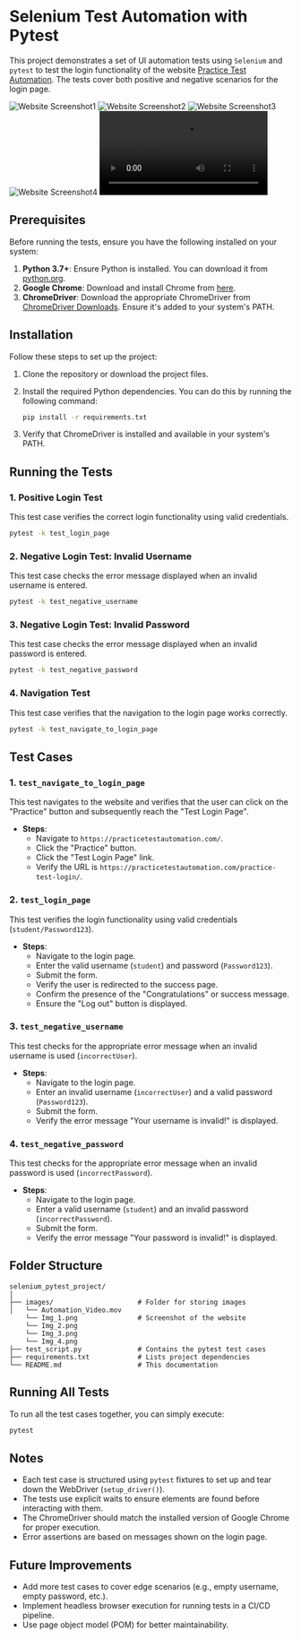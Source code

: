 # Selenium Test Automation with Pytest

This project demonstrates a set of UI automation tests using `Selenium` and `pytest` to test the login functionality of the website [Practice Test Automation](https://practicetestautomation.com/). The tests cover both positive and negative scenarios for the login page.

![Website Screenshot1](ref/Img_1.png)
![Website Screenshot2](ref/Img_2.png)
![Website Screenshot3](ref/Img_3.png)
![Website Screenshot4](ref/Img_4.png)
![Website clip](ref/Automation_video.mp4)


## Prerequisites

Before running the tests, ensure you have the following installed on your system:

1. **Python 3.7+**: Ensure Python is installed. You can download it from [python.org](https://www.python.org/downloads/).
2. **Google Chrome**: Download and install Chrome from [here](https://www.google.com/chrome/).
3. **ChromeDriver**: Download the appropriate ChromeDriver from [ChromeDriver Downloads](https://sites.google.com/chromium.org/driver/). Ensure it's added to your system's PATH.

## Installation

Follow these steps to set up the project:

1. Clone the repository or download the project files.

2. Install the required Python dependencies. You can do this by running the following command:

    ```bash
    pip install -r requirements.txt
    ```

3. Verify that ChromeDriver is installed and available in your system's PATH.

## Running the Tests

### 1. Positive Login Test

This test case verifies the correct login functionality using valid credentials.

```bash
pytest -k test_login_page
```

### 2. Negative Login Test: Invalid Username

This test case checks the error message displayed when an invalid username is entered.

```bash
pytest -k test_negative_username
```

### 3. Negative Login Test: Invalid Password

This test case checks the error message displayed when an invalid password is entered.

```bash
pytest -k test_negative_password
```

### 4. Navigation Test

This test case verifies that the navigation to the login page works correctly.

```bash
pytest -k test_navigate_to_login_page
```

## Test Cases

### 1. `test_navigate_to_login_page`

This test navigates to the website and verifies that the user can click on the "Practice" button and subsequently reach the "Test Login Page".

- **Steps**:
  - Navigate to `https://practicetestautomation.com/`.
  - Click the "Practice" button.
  - Click the "Test Login Page" link.
  - Verify the URL is `https://practicetestautomation.com/practice-test-login/`.

### 2. `test_login_page`

This test verifies the login functionality using valid credentials (`student/Password123`).

- **Steps**:
  - Navigate to the login page.
  - Enter the valid username (`student`) and password (`Password123`).
  - Submit the form.
  - Verify the user is redirected to the success page.
  - Confirm the presence of the "Congratulations" or success message.
  - Ensure the "Log out" button is displayed.

### 3. `test_negative_username`

This test checks for the appropriate error message when an invalid username is used (`incorrectUser`).

- **Steps**:
  - Navigate to the login page.
  - Enter an invalid username (`incorrectUser`) and a valid password (`Password123`).
  - Submit the form.
  - Verify the error message "Your username is invalid!" is displayed.

### 4. `test_negative_password`

This test checks for the appropriate error message when an invalid password is used (`incorrectPassword`).

- **Steps**:
  - Navigate to the login page.
  - Enter a valid username (`student`) and an invalid password (`incorrectPassword`).
  - Submit the form.
  - Verify the error message "Your password is invalid!" is displayed.

## Folder Structure

```
selenium_pytest_project/
│
├── images/                     # Folder for storing images
│   └── Automation_Video.mov
    └── Img_1.png               # Screenshot of the website
    └── Img_2.png
    └── Img_3.png
    └── Img_4.png
├── test_script.py              # Contains the pytest test cases
├── requirements.txt            # Lists project dependencies
└── README.md                   # This documentation
```

## Running All Tests

To run all the test cases together, you can simply execute:

```bash
pytest
```

## Notes

- Each test case is structured using `pytest` fixtures to set up and tear down the WebDriver (`setup_driver()`).
- The tests use explicit waits to ensure elements are found before interacting with them.
- The ChromeDriver should match the installed version of Google Chrome for proper execution.
- Error assertions are based on messages shown on the login page.

## Future Improvements

- Add more test cases to cover edge scenarios (e.g., empty username, empty password, etc.).
- Implement headless browser execution for running tests in a CI/CD pipeline.
- Use page object model (POM) for better maintainability.
